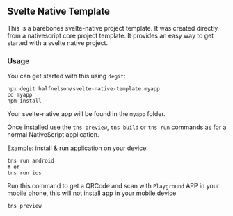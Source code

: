 ## Svelte Native Template

This is a barebones svelte-native project template. It was created directly from a nativescript core project template. It provides an easy way to get started with a svelte native project.

### Usage

You can get started with this using `degit`:

```
npx degit halfnelson/svelte-native-template myapp
cd myapp
npm install
```

Your svelte-native app will be found in the `myapp` folder.

Once installed use the `tns preview`, `tns build` or `tns run` commands as for a normal NativeScript application.

Example: install & run application on your device:

```
tns run android
# or
tns run ios
```

Run this command to get a QRCode and scan with `Playground` APP in your mobile phone, this will not install app in your mobile device
```
tns preview
```